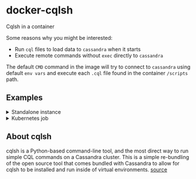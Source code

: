 # docker-cqlsh
Cqlsh in a container

Some reasons why you might be interested:

* Run `cql` files to load data to `cassandra` when it starts
* Execute remote commands without `exec` directly to `cassandra`

The default `CMD` command in the image will try to connect to `cassandra` using default `env vars`
and execute each `.cql` file found in the container `/scripts` path.

## Examples

<details><summary>Standalone instance</summary>
Run a `cassandra` container and connect to it
```sh
$ docker run -d -p 9042:9042 cassandra
$ docker run --rm -it -e CQLSH_HOST=localhost --net=host nuvo/docker-cqlsh bash
bash-4.4$ cqlsh -e "show host;"
Connected to Test Cluster at localhost:9042.
```
</details>
<details><summary>Kubernetes job</summary>
```yaml
apiVersion: batch/v1
king: Job
metadata:
  name: load-cql-files
spec:
  backoffLimit: 5
  activeDeadlineSeconds: 100
  template:
    spec:
      containers:
      - name: cqlsh
        image: nuvo/docker-cqlsh
        env:
        - name: CQLSH_HOST
          value: cassandra-svc
        volumeMounts:
        - mountPath: /scripts
          name: scripts
      volumes:
      - name: scripts
        configMap:
          name: cql-files
```
</details>

## About cqlsh

cqlsh is a Python-based command-line tool, and the most direct way to run simple CQL commands on a Cassandra cluster. 
This is a simple re-bundling of the open source tool that comes bundled with Cassandra to allow for cqlsh to be installed and run inside of virtual environments.
[source](https://pypi.org/project/cqlsh/)